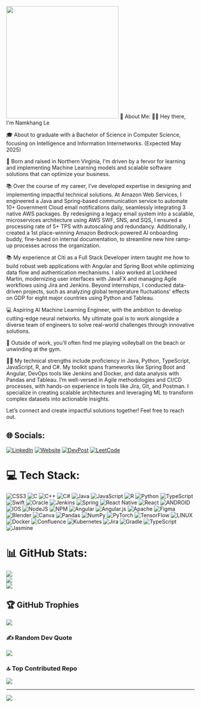 <img src="https://github.com/user-attachments/assets/bbbfae69-1096-4c9d-aabc-3f05b1b6e5d2" width="300" />
💫 About Me:  
👋🏽 Hey there, I'm Namkhang Le

🎓 About to graduate with a Bachelor of Science in Computer Science, focusing on Intelligence and Information Internetworks. (Expected May 2025)

🌇 Born and raised in Northern Virginia, I'm driven by a fervor for learning and implementing Machine Learning models and scalable software solutions that can optimize your business.

📚 Over the course of my career, I’ve developed expertise in designing and implementing impactful technical solutions. At Amazon Web Services, I engineered a Java and Spring-based communication service to automate 10+ Government Cloud email notifications daily, seamlessly integrating 3 native AWS packages. By redesigning a legacy email system into a scalable, microservices architecture using AWS SWF, SNS, and SQS, I ensured a processing rate of 5+ TPS with autoscaling and redundancy. Additionally, I created a 1st place-winning Amazon Bedrock-powered AI onboarding buddy, fine-tuned on internal documentation, to streamline new hire ramp-up processes across the organization.

📚 My experience at Citi as a Full Stack Developer intern taught me how to build robust web applications with Angular and Spring Boot while optimizing data flow and authentication mechanisms. I also worked at Lockheed Martin, modernizing user interfaces with JavaFX and managing Agile workflows using Jira and Jenkins. Beyond internships, I conducted data-driven projects, such as analyzing global temperature fluctuations' effects on GDP for eight major countries using Python and Tableau.

💻 Aspiring AI Machine Learning Engineer, with the ambition to develop cutting-edge neural networks. My ultimate goal is to work alongside a diverse team of engineers to solve real-world challenges through innovative solutions.

🏐 Outside of work, you’ll often find me playing volleyball on the beach or unwinding at the gym.

💪🏽 My technical strengths include proficiency in Java, Python, TypeScript, JavaScript, R, and C#. My toolkit spans frameworks like Spring Boot and Angular, DevOps tools like Jenkins and Docker, and data analysis with Pandas and Tableau. I’m well-versed in Agile methodologies and CI/CD processes, with hands-on experience in tools like Jira, Git, and Postman. I specialize in creating scalable architectures and leveraging ML to transform complex datasets into actionable insights.

Let’s connect and create impactful solutions together! Feel free to reach out.

## 🌐 Socials:
[![LinkedIn](https://img.shields.io/badge/LinkedIn-%230077B5.svg?logo=linkedin&logoColor=white)](https://linkedin.com/in/NamkhangNLe) 
[![Website](https://img.shields.io/badge/Portfolio-%23ff69b4.svg?logo=blogger&logoColor=white)](https://namkhangnle.github.io/)
[![DevPost](https://img.shields.io/badge/Devpost-%230A0A0A.svg?logo=devpost&logoColor=white)]([https://namkhangnle.github.io/](https://devpost.com/namkhangnle)) 
[![LeetCode](https://img.shields.io/badge/LeetCode-%23FFA116.svg?logo=leetcode&logoColor=black)](https://leetcode.com/u/namkhangnle) 




# 💻 Tech Stack:
![CSS3](https://img.shields.io/badge/css3-%231572B6.svg?style=for-the-badge&logo=css3&logoColor=white) ![C](https://img.shields.io/badge/c-%2300599C.svg?style=for-the-badge&logo=c&logoColor=white) ![C++](https://img.shields.io/badge/c++-%2300599C.svg?style=for-the-badge&logo=c%2B%2B&logoColor=white) ![C#](https://img.shields.io/badge/c%23-%23239120.svg?style=for-the-badge&logo=c-sharp&logoColor=white) ![Java](https://img.shields.io/badge/java-%23ED8B00.svg?style=for-the-badge&logo=java&logoColor=white) ![JavaScript](https://img.shields.io/badge/javascript-%23323330.svg?style=for-the-badge&logo=javascript&logoColor=%23F7DF1E) ![R](https://img.shields.io/badge/r-%23276DC3.svg?style=for-the-badge&logo=r&logoColor=white) ![Python](https://img.shields.io/badge/python-3670A0?style=for-the-badge&logo=python&logoColor=ffdd54) ![TypeScript](https://img.shields.io/badge/typescript-%23007ACC.svg?style=for-the-badge&logo=typescript&logoColor=white) ![Swift](https://img.shields.io/badge/swift-F54A2A?style=for-the-badge&logo=swift&logoColor=white) ![Oracle](https://img.shields.io/badge/Oracle-F80000?style=for-the-badge&logo=oracle&logoColor=white) ![Jenkins](https://img.shields.io/badge/jenkins-%232C5263.svg?style=for-the-badge&logo=jenkins&logoColor=white) ![Spring](https://img.shields.io/badge/spring-%236DB33F.svg?style=for-the-badge&logo=spring&logoColor=white) ![React Native](https://img.shields.io/badge/react_native-%2320232a.svg?style=for-the-badge&logo=react&logoColor=%2361DAFB) ![React](https://img.shields.io/badge/react-%2320232a.svg?style=for-the-badge&logo=react&logoColor=%2361DAFB) ![ANDROID](https://img.shields.io/badge/android-%2320232a.svg?style=for-the-badge&logo=android&logoColor=%a4c639) ![IOS](https://img.shields.io/badge/IOS-%2320232a.svg?style=for-the-badge&logo=apple&logoColor=white) ![NodeJS](https://img.shields.io/badge/node.js-6DA55F?style=for-the-badge&logo=node.js&logoColor=white) ![NPM](https://img.shields.io/badge/NPM-%23000000.svg?style=for-the-badge&logo=npm&logoColor=white) ![Angular](https://img.shields.io/badge/angular-%23DD0031.svg?style=for-the-badge&logo=angular&logoColor=white) ![Angular.js](https://img.shields.io/badge/angular.js-%23E23237.svg?style=for-the-badge&logo=angularjs&logoColor=white) ![Apache](https://img.shields.io/badge/apache-%23D42029.svg?style=for-the-badge&logo=apache&logoColor=white) 	![Figma](https://img.shields.io/badge/figma-%23F24E1E.svg?style=for-the-badge&logo=figma&logoColor=white) ![Blender](https://img.shields.io/badge/blender-%23F5792A.svg?style=for-the-badge&logo=blender&logoColor=white) ![Canva](https://img.shields.io/badge/Canva-%2300C4CC.svg?style=for-the-badge&logo=Canva&logoColor=white) ![Pandas](https://img.shields.io/badge/pandas-%23150458.svg?style=for-the-badge&logo=pandas&logoColor=white) ![NumPy](https://img.shields.io/badge/numpy-%23013243.svg?style=for-the-badge&logo=numpy&logoColor=white) ![PyTorch](https://img.shields.io/badge/PyTorch-%23EE4C2C.svg?style=for-the-badge&logo=PyTorch&logoColor=white) ![TensorFlow](https://img.shields.io/badge/TensorFlow-%23FF6F00.svg?style=for-the-badge&logo=TensorFlow&logoColor=white) ![LINUX](https://img.shields.io/badge/Linux-FCC624?style=for-the-badge&logo=linux&logoColor=black) ![Docker](https://img.shields.io/badge/docker-%230db7ed.svg?style=for-the-badge&logo=docker&logoColor=white) ![Confluence](https://img.shields.io/badge/confluence-%23172BF4.svg?style=for-the-badge&logo=confluence&logoColor=white) ![Kubernetes](https://img.shields.io/badge/kubernetes-%23326ce5.svg?style=for-the-badge&logo=kubernetes&logoColor=white) ![Jira](https://img.shields.io/badge/jira-%230A0FFF.svg?style=for-the-badge&logo=jira&logoColor=white) ![Gradle](https://img.shields.io/badge/Gradle-02303A.svg?style=for-the-badge&logo=Gradle&logoColor=white) ![TypeScript](https://img.shields.io/badge/typescript-%23007ACC.svg?style=for-the-badge&logo=typescript&logoColor=white) ![Jasmine](https://img.shields.io/badge/jasmine-%238A4182.svg?style=for-the-badge&logo=jasmine&logoColor=white)
# 📊 GitHub Stats:
![](https://namkhangnle-readme-stats.vercel.app/api?username=NamkhangNLe&show=reviews,discussions_started,discussions_answered,prs_merged,prs_merged_percentage&theme=dark&hide_border=false&include_all_commits=true&count_private=true)<br/>
![](https://github-readme-streak-stats.herokuapp.com/?user=NamkhangNLe&theme=dark&hide_border=false)<br/>
![](https://namkhangnle-readme-stats.vercel.app/api/top-langs/?username=NamkhangNLe&theme=dark&hide_border=false&include_all_commits=true&count_private=true&layout=compact)

## 🏆 GitHub Trophies
![](https://github-profile-trophy.vercel.app/?username=NamkhangNLe&theme=dark_dimmed&no-frame=false&no-bg=false&margin-w=4)

### ✍️ Random Dev Quote
![](https://quotes-github-readme.vercel.app/api?type=horizontal&theme=dark)

### 🔝 Top Contributed Repo
![](https://github-contributor-stats.vercel.app/api?username=NamkhangNLe&limit=5&theme=dark&combine_all_yearly_contributions=true)

---
[![](https://visitcount.itsvg.in/api?id=NamkhangNLe&icon=2&color=1)](https://visitcount.itsvg.in)

